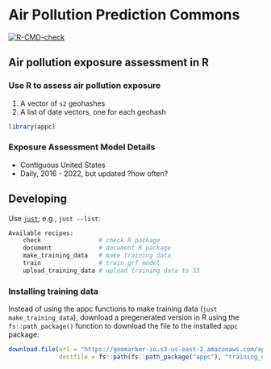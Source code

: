 # Air Pollution Prediction Commons

<!-- badges: start -->
  [![R-CMD-check](https://github.com/geomarker-io/appc/actions/workflows/R-CMD-check.yaml/badge.svg)](https://github.com/geomarker-io/appc/actions/workflows/R-CMD-check.yaml)
  <!-- badges: end -->
 
## Air pollution exposure assessment in R

### Use R to assess air pollution exposure

1. A vector of `s2` geohashes
2. A list of date vectors, one for each geohash

```R
library(appc)
```

### Exposure Assessment Model Details

- Contiguous United States
- Daily, 2016 - 2022, but updated ?how often?

## Developing

Use [`just`](https://just.systems/man/en/); e.g., `just --list`:

```sh
Available recipes:
    check                # check R package
    document             # document R package
    make_training_data   # make training data
    train                # train grf model
    upload_training_data # upload training data to S3
```

### Installing training data

Instead of using the appc functions to make training data (`just make_training_data`), download a pregenerated version in R using the `fs::path_package()` function to download the file to the installed `appc` package:

```R
download.file(url = "https://geomarker-io.s3-us-east-2.amazonaws.com/appc/training_data_0.1.0.rds",
              destfile = fs::path(fs::path_package("appc"), "training_data.rds"))
```

	

